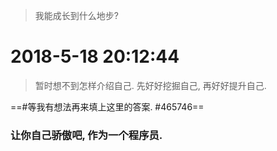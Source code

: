 > 我能成长到什么地步?

# 2018-5-18 20:12:44

> 暂时想不到怎样介绍自己.
> 先好好挖掘自己,
> 再好好提升自己.


==#等我有想法再来填上这里的答案. #465746==

### **让你自己骄傲吧,  作为一个程序员.**